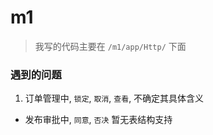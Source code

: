 # m1
> 我写的代码主要在 `/m1/app/Http/` 下面

### 遇到的问题
1. 订单管理中, `锁定`, `取消`, `查看`, 不确定其具体含义
-  发布审批中, `同意`, `否决` 暂无表结构支持
